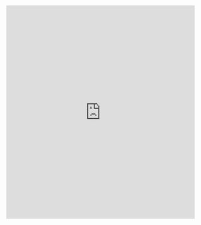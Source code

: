 <p><iframe allowfullscreen width="100%" height="569" class="google-slides-iframe" frameborder="0" scrolling="no" src="https://docs.google.com/presentation/d/e/2PACX-1vQsoWx8ogCvk9O-i7I4NysT12Q_3y-3pU6Ho-Tx5sDEc4V-6QjuiepWB-4clyBwHfLbDgRreetq1Vt4/embed?start=false&amp;loop=false&amp;delayms=3000"></iframe></p>